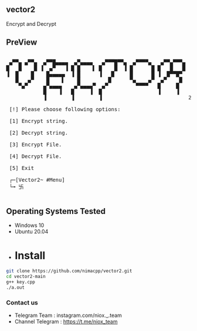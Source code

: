## vector2
 Encrypt and Decrypt
## PreView
<pre>
                                               
 ▄▀▀▄ ▄▀▀▄  ▄▀▀█▄▄▄▄  ▄▀▄▄▄▄   ▄▀▀▀█▀▀▄  ▄▀▀▀▀▄   ▄▀▀▄▀▀▀▄ 
█   █    █ ▐  ▄▀   ▐ █ █    ▌ █    █  ▐ █      █ █   █   █ 
▐  █    █    █▄▄▄▄▄  ▐ █      ▐   █     █      █ ▐  █▀▀█▀  
   █   ▄▀    █    ▌    █         █      ▀▄    ▄▀  ▄▀    █  
    ▀▄▀     ▄▀▄▄▄▄    ▄▀▄▄▄▄▀  ▄▀         ▀▀▀▀   █     █   
            █    ▐   █     ▐  █                  ▐     ▐   
            ▐        ▐        ▐                            2

 [!] Please choose following options:                

 [1] Encrypt string.                                 

 [2] Decrypt string.                                 

 [3] Encrypt File.                                   

 [4] Decrypt File.                                   

 [5] Exit                                   

 ┌─[Vector2~ #Menu] 
 └╼ 卐 
 </pre>
 ## Operating Systems Tested
- Windows 10
- Ubuntu 20.04
- # Install
```bash
git clone https://github.com/nimacpp/vector2.git
cd vector2-main
g++ key.cpp
./a.out 
```
### Contact us
- Telegram Team : instagram.com/niox._.team
- Channel Telegram : https://t.me/niox_team

